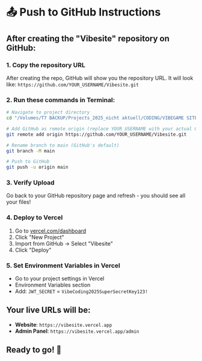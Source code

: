 # 📤 Push to GitHub Instructions

## After creating the "Vibesite" repository on GitHub:

### 1. Copy the repository URL
After creating the repo, GitHub will show you the repository URL. It will look like:
`https://github.com/YOUR_USERNAME/Vibesite.git`

### 2. Run these commands in Terminal:

```bash
# Navigate to project directory
cd "/Volumes/T7 BACKUP/Projects_2025_nicht aktuell/CODING/VIBEGAME SITE"

# Add GitHub as remote origin (replace YOUR_USERNAME with your actual GitHub username)
git remote add origin https://github.com/YOUR_USERNAME/Vibesite.git

# Rename branch to main (GitHub's default)
git branch -M main

# Push to GitHub
git push -u origin main
```

### 3. Verify Upload
Go back to your GitHub repository page and refresh - you should see all your files!

### 4. Deploy to Vercel
1. Go to [vercel.com/dashboard](https://vercel.com/dashboard)
2. Click "New Project"
3. Import from GitHub → Select "Vibesite"
4. Click "Deploy"

### 5. Set Environment Variables in Vercel
- Go to your project settings in Vercel
- Environment Variables section
- Add: `JWT_SECRET` = `VibeCoding2025SuperSecretKey123!`

## Your live URLs will be:
- **Website**: `https://vibesite.vercel.app`
- **Admin Panel**: `https://vibesite.vercel.app/admin`

## Ready to go! 🚀